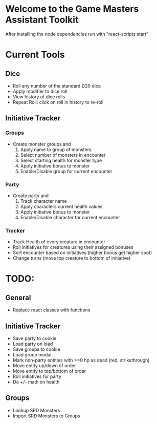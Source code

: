 # Welcome to the Game Masters Assistant Toolkit

After installing the node dependencies run with
"react-scripts start"

 # Current Tools
 ## Dice
  - Roll any number of the standard D20 dice
  - Apply modifier to dice roll
  - View history of dice rolls
  - Repeat Roll: click on roll in history to re-roll
 ## Initiative Tracker
 ### Groups
  - Create monster groups and
    1. Apply name to group of monsters
    2. Select number of monsters in encounter
    3. Select starting health for monster type
    4. Apply initiative bonus to monster
    5. Enable/Disable group for current encounter
 ### Party
  - Create party and
    1. Track character name
    2. Apply characters current health values
    3. Apply initiative bonus to monster
    4. Enable/Disable character for current encounter
 ### Tracker
  - Track Health of every creature in encounter
  - Roll initiatives for creatures using their assigned bonuses
  - Sort encounter based on initiatives (higher bonus get higher spot)
  - Change turns (move top creature to bottom of initiative)

 # TODO:
 ## General
  - Replace react classes with functions
 ## Initiative Tracker
  - Save party to cookie
  - Load party on load
  - Save groups to cookie
  - Load group modal
  - Mark non-party entities with >=0 hp as dead (red, strikethrough)
  - Move entity up/down of order
  - Move entity to top/bottom of order
  - Roll initiatives for party
  - Do +/- math on health
 ## Groups
  - Lookup SRD Monsters
  - Import SRD Monsters to Groups